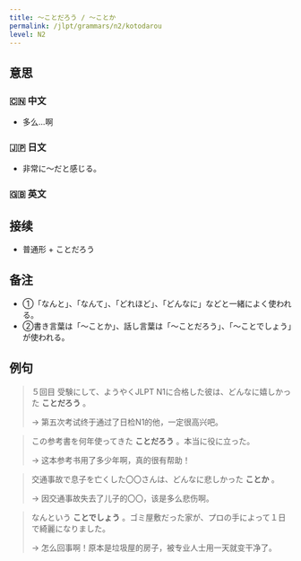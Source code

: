 ```yaml
---
title: 〜ことだろう / 〜ことか
permalink: /jlpt/grammars/n2/kotodarou
level: N2
---
```


## 意思

### 🇨🇳 中文

- 多么…啊

### 🇯🇵 日文

- 非常に〜だと感じる。

### 🇬🇧 英文


## 接续

- 普通形 + ことだろう

## 备注

- ①「なんと」、「なんて」、「どれほど」、「どんなに」などと一緒によく使われる。
- ②書き言葉は「～ことか」、話し言葉は「～ことだろう」、「～ことでしょう」が使われる。

## 例句

> ５回目 受験にして、ようやくJLPT N1に合格した彼は、どんなに嬉しかった **ことだろう** 。
>
> → 第五次考试终于通过了日检N1的他，一定很高兴吧。

> この参考書を何年使ってきた **ことだろう** 。本当に役に立った。
>
> → 这本参考书用了多少年啊，真的很有帮助！

> 交通事故で息子を亡くした〇〇さんは、どんなに悲しかった **ことか** 。
>
> → 因交通事故失去了儿子的〇〇，该是多么悲伤啊。

> なんという **ことでしょう** 。ゴミ屋敷だった家が、プロの手によって１日で綺麗になりました。
>
> → 怎么回事啊！原本是垃圾屋的房子，被专业人士用一天就变干净了。

